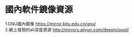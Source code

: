 # 國內軟件鏡像資源
1.GNU國內鏡像
https://mirror.bjtu.edu.cn/gnu/ <br>
2.網上發現的ali深度資源
http://mirrors.aliyun.com/deepin/pool/